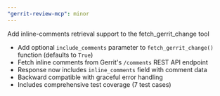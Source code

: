 ```yaml
---
"gerrit-review-mcp": minor
---
```


Add inline-comments retrieval support to the fetch_gerrit_change tool

- Add optional `include_comments` parameter to `fetch_gerrit_change()` function (defaults to `True`)
- Fetch inline comments from Gerrit's `/comments` REST API endpoint
- Response now includes `inline_comments` field with comment data
- Backward compatible with graceful error handling
- Includes comprehensive test coverage (7 test cases)